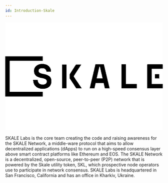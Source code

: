 ```yaml
---
id: Introduction-Skale
---
```

![SKALE logo](logos/skale.png)

SKALE Labs is the core team creating the code and raising awareness for the SKALE Network, a middle-ware protocol that aims to allow decentralized applications (dApps) to run on a high-speed consensus layer above smart contract platforms like Ethereum and EOS. The SKALE Network is a decentralized, open-source, peer-to-peer (P2P) network that is powered by the Skale utility token, SKL, which prospective node operators use to participate in network consensus. SKALE Labs is headquartered in San Francisco, California and has an office in Kharkiv, Ukraine.
